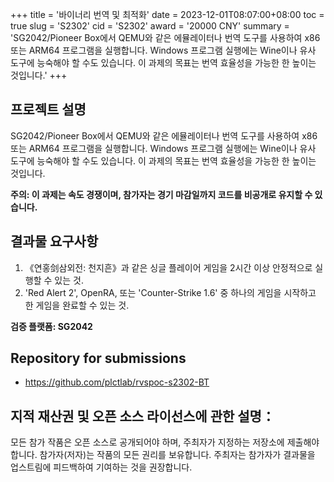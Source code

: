 +++
title = '바이너리 번역 및 최적화'
date = 2023-12-01T08:07:00+08:00
toc = true
slug = 'S2302'
cid = 'S2302'
award = '20000 CNY'
summary = 'SG2042/Pioneer Box에서 QEMU와 같은 에뮬레이터나 번역 도구를 사용하여 x86 또는 ARM64 프로그램을 실행합니다. Windows 프로그램 실행에는 Wine이나 유사 도구에 능숙해야 할 수도 있습니다. 이 과제의 목표는 번역 효율성을 가능한 한 높이는 것입니다.'
+++

## 프로젝트 설명

SG2042/Pioneer Box에서 QEMU와 같은 에뮬레이터나 번역 도구를 사용하여 x86 또는 ARM64 프로그램을 실행합니다. Windows 프로그램 실행에는 Wine이나 유사 도구에 능숙해야 할 수도 있습니다. 이 과제의 목표는 번역 효율성을 가능한 한 높이는 것입니다.

**주의: 이 과제는 속도 경쟁이며, 참가자는 경기 마감일까지 코드를 비공개로 유지할 수 있습니다.**

## 결과물 요구사항

1. 《연홍剑삼외전: 천지흔》과 같은 싱글 플레이어 게임을 2시간 이상 안정적으로 실행할 수 있는 것.
2. 'Red Alert 2', OpenRA, 또는 'Counter-Strike 1.6' 중 하나의 게임을 시작하고 한 게임을 완료할 수 있는 것.

**검증 플랫폼: SG2042**

## Repository for submissions

- https://github.com/plctlab/rvspoc-s2302-BT

## 지적 재산권 및 오픈 소스 라이선스에 관한 설명：

모든 참가 작품은 오픈 소스로 공개되어야 하며, 주최자가 지정하는 저장소에 제출해야 합니다. 참가자(저자)는 작품의 모든 권리를 보유합니다. 주최자는 참가자가 결과물을 업스트림에 피드백하여 기여하는 것을 권장합니다.